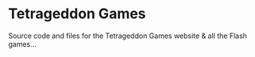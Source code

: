 # Tetrageddon Games
 Source code and files for the Tetrageddon Games website & all the Flash games...
